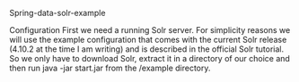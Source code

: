 Spring-data-solr-example

Configuration
First we need a running Solr server. For simplicity reasons we will use the example configuration that comes with the current Solr release (4.10.2 at the time I am writing) and is described in the official Solr tutorial. So we only have to download Solr, extract it in a directory of our choice and then run java -jar start.jar from the <solr home>/example directory.
